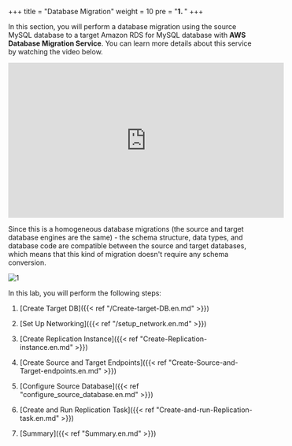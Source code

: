 +++
title = "Database Migration"
weight = 10
pre = "<b>1. </b>"
+++

In this section, you will perform a database migration using the source MySQL database to a target Amazon RDS for MySQL database with **AWS Database Migration Service**. You can learn more details about this service by watching the video below.

<center><iframe width="560" height="315" src="https://www.youtube-nocookie.com/embed/zb4GcjEdl8U" frameborder="0" allow="accelerometer; autoplay; encrypted-media; gyroscope; picture-in-picture" allowfullscreen></iframe></center>

Since this is a homogeneous database migrations (the source and target database engines are the same) - the schema structure, data types, and database code are compatible between the source and target databases, which means that this kind of migration doesn't require any schema conversion.

![1](/db-mig/DMS-overview.png)

In this lab, you will perform the following steps:

1. [Create Target DB]({{< ref "/Create-target-DB.en.md" >}})

2. [Set Up Networking]({{< ref "/setup_network.en.md" >}})

2. [Create Replication Instance]({{< ref "Create-Replication-instance.en.md" >}})

3. [Create Source and Target Endpoints]({{< ref "Create-Source-and-Target-endpoints.en.md" >}})

4. [Configure Source Database]({{< ref "configure_source_database.en.md" >}})

4. [Create and Run Replication Task]({{< ref "Create-and-run-Replication-task.en.md" >}})

5. [Summary]({{< ref "Summary.en.md" >}})
